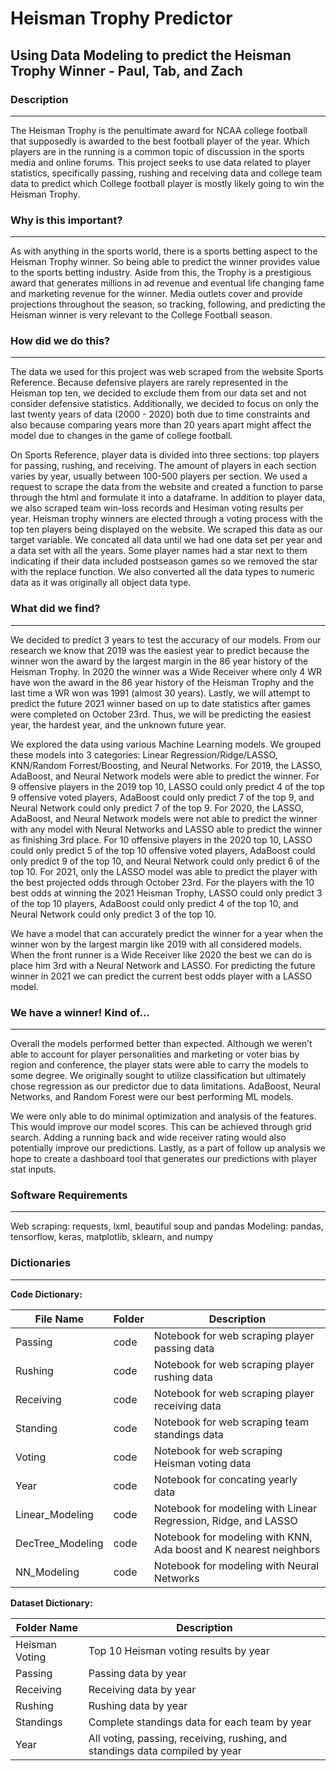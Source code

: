 # Heisman Trophy Predictor
## Using Data Modeling to predict the Heisman Trophy Winner - Paul, Tab, and Zach

### Description
---
The Heisman Trophy is the penultimate award for NCAA college football that supposedly is awarded to the best football player of the year. Which players are in the running is a common topic of discussion in the sports media and online forums. This project seeks to use data related to player statistics, specifically passing, rushing and receiving data and college team data to predict which College football player is mostly likely going to win the Heisman Trophy.


### Why is this important?
---
As with anything in the sports world, there is a sports betting aspect to the Heisman Trophy winner. So being able to predict the winner provides value to the sports betting industry. Aside from this, the Trophy is a prestigious award that generates millions in ad revenue and eventual life changing fame and marketing revenue for the winner. Media outlets cover and provide projections throughout the season, so tracking, following, and predicting the Heisman winner is very relevant to the College Football season.


### How did we do this?
---
The data we used for this project was web scraped from the website Sports Reference. Because defensive players are rarely represented in the Heisman top ten, we decided to exclude them from our data set and not consider defensive statistics. Additionally, we decided to focus on only the last twenty years of data (2000 - 2020) both due to time constraints and also because comparing years more than 20 years apart might affect the model due to changes in the game of college football. 

On Sports Reference, player data is divided into three sections: top players for passing, rushing, and receiving. The amount of players in each section varies by year, usually between 100-500 players per section. We used a request to scrape the data from the website and created a function to parse through the html and formulate it into a dataframe. In addition to player data, we also scraped team win-loss records and Hesiman voting results per year. Heisman trophy winners are elected through a voting process with the top ten players being displayed on the website. We scraped this data as our target variable. We concated all data until we had one data set per year and a data set with all the years. Some player names had a star next to them indicating if their data included postseason games so we removed the star with the replace function. We also converted all the data types to numeric data as it was originally all object data type. 


### What did we find?
---
We decided to predict 3 years to test the accuracy of our models. From our research we know that 2019 was the easiest year to predict because the winner won the award by the largest margin in the 86 year history of the Heisman Trophy. In 2020 the winner was a Wide Receiver where only 4 WR have won the award in the 86 year history of the Heisman Trophy and the last time a WR won was 1991 (almost 30 years). Lastly, we will attempt to predict the future 2021 winner based on up to date statistics after games were completed on October 23rd. Thus, we will be predicting the easiest year, the hardest year, and the unknown future year.

We explored the data using various Machine Learning models. We grouped these models into 3 categories: Linear Regression/Ridge/LASSO, KNN/Random Forrest/Boosting, and Neural Networks. For 2019, the LASSO, AdaBoost, and Neural Network models were able to predict the winner. For 9 offensive players in the 2019 top 10, LASSO could only predict 4 of the top 9 offensive voted players, AdaBoost could only predict 7 of the top 9, and Neural Network could only predict 7 of the top 9. For 2020, the LASSO, AdaBoost, and Neural Network models were not able to predict the winner with any model with Neural Networks and LASSO able to predict the winner as finishing 3rd place. For 10 offensive players in the 2020 top 10, LASSO could only predict 5 of the top 10 offensive voted players, AdaBoost could only predict 9 of the top 10, and Neural Network could only predict 6 of the top 10. For 2021, only the LASSO model was able to predict the player with the best projected odds through October 23rd. For the players with the 10 best odds at winning the 2021 Heisman Trophy, LASSO could only predict 3 of the top 10 players, AdaBoost could only predict 4 of the top 10, and Neural Network could only predict 3 of the top 10.

We have a model that can accurately predict the winner for a year when the winner won by the largest margin like 2019 with all considered models. When the front runner is a Wide Receiver like 2020 the best we can do is place him 3rd with a Neural Network and LASSO. For predicting the future winner in 2021 we can predict the current best odds player with a LASSO model.


### We have a winner! Kind of...
---
Overall the models performed better than expected. Although we weren’t able to account for player personalities and marketing or voter bias by region and conference, the player stats were able to carry the models to some degree. We originally sought to utilize classification but ultimately chose regression as our predictor due to data limitations. AdaBoost, Neural Networks, and Random Forest were our best performing ML models. 

We were only able to do minimal optimization and analysis of the features. This would improve our model scores. This can be achieved through grid search. Adding a running back and wide receiver rating would also potentially improve our predictions. Lastly, as a part of follow up analysis we hope to create a dashboard tool that generates our predictions with player stat inputs. 


### Software Requirements
---
Web scraping: requests, lxml, beautiful soup and pandas 
Modeling: pandas, tensorflow, keras, matplotlib, sklearn, and numpy


### Dictionaries
---
**Code Dictionary:**

|File Name|Folder|Description|
|---|---|---|
|Passing|code|Notebook for web scraping player passing data| 
|Rushing|code|Notebook for web scraping player rushing data|
|Receiving|code|Notebook for web scraping player receiving data|
|Standing|code|Notebook for web scraping team standings data|
|Voting|code|Notebook for web scraping Heisman voting data|
|Year|code|Notebook for concating yearly data|
|Linear_Modeling|code|Notebook for modeling with Linear Regression, Ridge, and LASSO|
|DecTree_Modeling|code|Notebook for modeling with KNN, Ada boost and K nearest neighbors|
|NN_Modeling|code|Notebook for modeling with Neural Networks|


**Dataset Dictionary:**

|Folder Name|Description|
|---|---|
|Heisman Voting|Top 10 Heisman voting results by year|
|Passing|Passing data by year|
|Receiving|Receiving data by year|
|Rushing|Rushing data by year|
|Standings|Complete standings data for each team by year|
|Year|All voting, passing, receiving, rushing, and standings data compiled by year|

